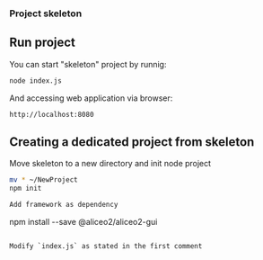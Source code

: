 ### Project skeleton

## Run project
You can start "skeleton" project by runnig:
```bash
node index.js
```
And accessing web application via browser:
```
http://localhost:8080
```

## Creating a dedicated project from skeleton

Move skeleton to a new directory and init node project
```bash
mv * ~/NewProject
npm init

Add framework as dependency
```
npm install --save @aliceo2/aliceo2-gui
```

Modify `index.js` as stated in the first comment
